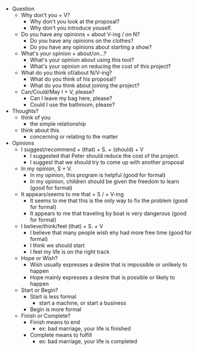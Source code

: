 - Question
  - Why don't you + V?
    - Why don't you look at the proposal?
    - Why don't you introduce youself.
  - Do you have any opinions + about V-ing / on N?
    - Do you have any opinions on the clothes?
    - Do you have any opinions about starting a show?
  - What's your opinion + about/on...?
    - What's your opinion about using this tool?
    - What's your opinion on reducing the cost of this project?
  - What do you think of/about N/V-ing?
    - What do you think of his proposal?
    - What do you think about joining the project?
  - Can/Could/May I + V, please?
    - Can I leave my bag here, please?
    - Could I use the bathroom, please?
- Thoughts?
  - think of you
    - the simple relationship
  - think about this
    - concerning or relating to the matter
- Opinions
  - I suggest/recommend + (that) + S. + (should) +  V
     - I suggested that Peter should reduce the cost of the project.
     - I suggest that we should try to come up with another proposal
  - In my opinion, S + V.
    - In my opinion, this program is helpful (good for formal)
    - In my opinion, children should be given the freedom to learn (good for formal)
  - It appears/seems to me that + S / + V-ing
    - It seems to me that this is the only way to fix the problem (good for formal)
    - It appears to me that traveling by boat is very dangerous (good for formal)
  - I believe/think/feel (that) + S. + V
    - I believe that many people wish ehy had more free time (good for formal)
    - I think we should start
    - I feel my life is on the right track
  - Hope or Wish?
    - Wish usually expresses a desire that is impossible or unlikely to happen
    - Hope mainly expresses a desire that is possible or likely to happen
  - Start or Begin?
    - Start is less formal
      - start a machine, or start a business
    - Begin is more formal
  - Finish or Complete?
    - Finish means to end
      - ex: bad marriage, your life is finished
    - Complete means to fulfill
      - ex: bad marriage, your life is completed
